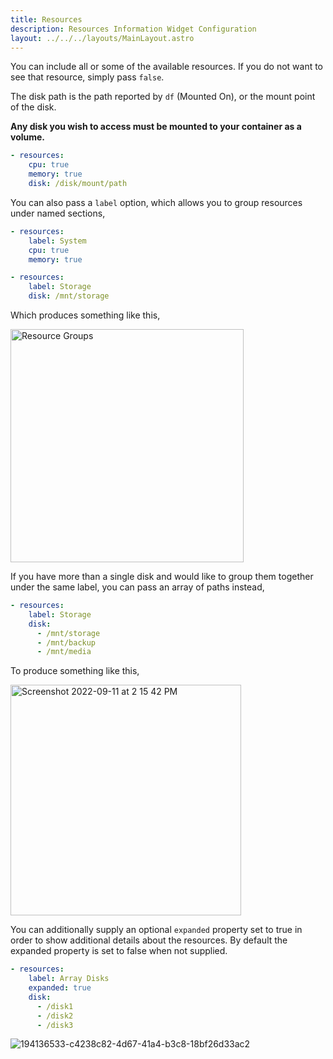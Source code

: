 ```yaml
---
title: Resources
description: Resources Information Widget Configuration
layout: ../../../layouts/MainLayout.astro
---
```


You can include all or some of the available resources. If you do not want to see that resource, simply pass `false`.

The disk path is the path reported by `df` (Mounted On), or the mount point of the disk.

**Any disk you wish to access must be mounted to your container as a volume.**

```yaml
- resources:
    cpu: true
    memory: true
    disk: /disk/mount/path
```

You can also pass a `label` option, which allows you to group resources under named sections,

```yaml
- resources:
    label: System
    cpu: true
    memory: true

- resources:
    label: Storage
    disk: /mnt/storage
```

Which produces something like this,

<img width="373" alt="Resource Groups" src="https://user-images.githubusercontent.com/82196/189524699-e9005138-e049-4a9c-8833-ac06e39882da.png">

If you have more than a single disk and would like to group them together under the same label, you can pass an array of paths instead,

```yaml
- resources:
    label: Storage
    disk:
      - /mnt/storage
      - /mnt/backup
      - /mnt/media
```

To produce something like this,

<img width="369" alt="Screenshot 2022-09-11 at 2 15 42 PM" src="https://user-images.githubusercontent.com/82196/189524583-abdf4cc6-99da-430c-b316-16c567db5639.png">

You can additionally supply an optional `expanded` property set to true in order to show additional details about the resources. By default the expanded property is set to false when not supplied.

```yaml
- resources:
    label: Array Disks
    expanded: true
    disk:
      - /disk1
      - /disk2
      - /disk3
```

![194136533-c4238c82-4d67-41a4-b3c8-18bf26d33ac2](https://user-images.githubusercontent.com/3441425/194728642-a9885274-922b-4027-acf5-a746f58fdfce.png)